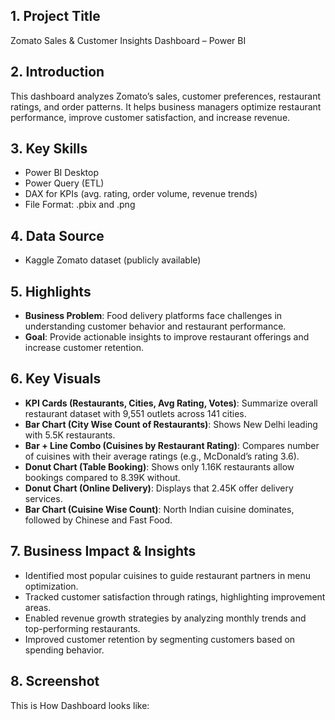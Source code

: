 ## 1. Project Title
Zomato Sales & Customer Insights Dashboard – Power BI

## 2. Introduction
This dashboard analyzes Zomato’s sales, customer preferences, restaurant ratings, and order patterns. It helps business managers optimize restaurant performance, improve customer satisfaction, and increase revenue.

## 3. Key Skills 
* Power BI Desktop
* Power Query (ETL)
* DAX for KPIs (avg. rating, order volume, revenue trends)
* File Format: .pbix and .png

## 4. Data Source
* Kaggle Zomato dataset (publicly available)

## 5. Highlights
* **Business Problem**: Food delivery platforms face challenges in understanding customer behavior and restaurant performance.
* **Goal**: Provide actionable insights to improve restaurant offerings and increase customer retention.
  
## 6. Key Visuals
* **KPI Cards (Restaurants, Cities, Avg Rating, Votes)**: Summarize overall restaurant dataset with 9,551 outlets across 141 cities.
* **Bar Chart (City Wise Count of Restaurants)**: Shows New Delhi leading with 5.5K restaurants.
* **Bar + Line Combo (Cuisines by Restaurant Rating)**: Compares number of cuisines with their average ratings (e.g., McDonald’s rating 3.6).
* **Donut Chart (Table Booking)**: Shows only 1.16K restaurants allow bookings compared to 8.39K without.
* **Donut Chart (Online Delivery)**: Displays that 2.45K offer delivery services.
* **Bar Chart (Cuisine Wise Count)**: North Indian cuisine dominates, followed by Chinese and Fast Food.
  
## 7. Business Impact & Insights
* Identified most popular cuisines to guide restaurant partners in menu optimization.
* Tracked customer satisfaction through ratings, highlighting improvement areas.
* Enabled revenue growth strategies by analyzing monthly trends and top-performing restaurants.
* Improved customer retention by segmenting customers based on spending behavior.
  
## 8. Screenshot
This is How Dashboard looks like: 


